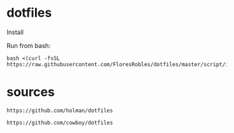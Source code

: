 # dotfiles
Install

Run from bash:
```
bash <(curl -fsSL https://raw.githubusercontent.com/FloresRobles/dotfiles/master/script/install)
```

# sources

`https://github.com/holman/dotfiles`

`https://github.com/cowboy/dotfiles`
